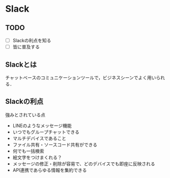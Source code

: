 # Slack

## TODO

* [ ] Slackの利点を知る
* [ ] 皆に普及する

## Slackとは

チャットベースのコミュニケーションツールで，ビジネスシーンでよく用いられる．

## Slackの利点

強みとされている点

* LINEのようなメッセージ機能
* いつでもグループチャットできる
* マルチデバイスであること
* ファイル共有・ソースコード共有ができる
* 何でも一括検索
* 絵文字をつけまくれる？
* メッセージの修正・削除が容易で、どのデバイスでも即座に反映される
* API連携であらゆる情報を集約できる





